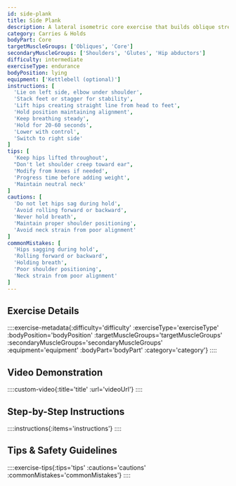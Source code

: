 ```yaml
---
id: side-plank
title: Side Plank
description: A lateral isometric core exercise that builds oblique strength, shoulder stability, and lateral chain endurance, with options to add kettlebell loading for increased challenge.
category: Carries & Holds
bodyPart: Core
targetMuscleGroups: ['Obliques', 'Core']
secondaryMuscleGroups: ['Shoulders', 'Glutes', 'Hip abductors']
difficulty: intermediate
exerciseType: endurance
bodyPosition: lying
equipment: ['Kettlebell (optional)']
instructions: [
  'Lie on left side, elbow under shoulder',
  'Stack feet or stagger for stability',
  'Lift hips creating straight line from head to feet',
  'Hold position maintaining alignment',
  'Keep breathing steady',
  'Hold for 20-60 seconds',
  'Lower with control',
  'Switch to right side'
]
tips: [
  'Keep hips lifted throughout',
  "Don't let shoulder creep toward ear",
  'Modify from knees if needed',
  'Progress time before adding weight',
  'Maintain neutral neck'
]
cautions: [
  'Do not let hips sag during hold',
  'Avoid rolling forward or backward',
  'Never hold breath',
  'Maintain proper shoulder positioning',
  'Avoid neck strain from poor alignment'
]
commonMistakes: [
  'Hips sagging during hold',
  'Rolling forward or backward',
  'Holding breath',
  'Poor shoulder positioning',
  'Neck strain from poor alignment'
]
---
```


## Exercise Details

::::exercise-metadata{:difficulty='difficulty' :exerciseType='exerciseType' :bodyPosition='bodyPosition' :targetMuscleGroups='targetMuscleGroups' :secondaryMuscleGroups='secondaryMuscleGroups' :equipment='equipment' :bodyPart='bodyPart' :category='category'}
::::

## Video Demonstration

::::custom-video{:title='title' :url='videoUrl'}
::::

## Step-by-Step Instructions

::::instructions{:items='instructions'}
::::

## Tips & Safety Guidelines

::::exercise-tips{:tips='tips' :cautions='cautions' :commonMistakes='commonMistakes'}
::::
